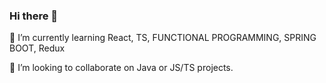 ### Hi there 👋

<!-- 🔭 I’m currently working on [ZENPLET APP](https://github.com/Mikadifo/ZenPlet) -->

🌱 I’m currently learning React, TS, FUNCTIONAL PROGRAMMING, SPRING BOOT, Redux

👯 I’m looking to collaborate on Java or JS/TS projects.

<!--
**Mikadifo/Mikadifo** is a ✨ _special_ ✨ repository because its `README.md` (this file) appears on your GitHub profile.

Here are some ideas to get you started:

- 🔭 I’m currently working on ...
- 🌱 I’m currently learning ...
- 👯 I’m looking to collaborate on ...
- 🤔 I’m looking for help with ...
- 💬 Ask me about ...
- 📫 How to reach me: ...
- 😄 Pronouns: ...
- ⚡ Fun fact: ...
-->
